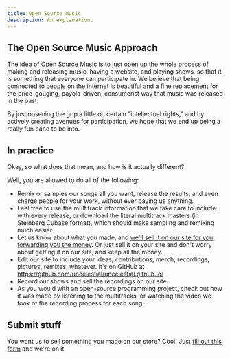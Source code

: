 ```yaml
---
title: Open Source Music
description: An explanation.
---
```


## The Open Source Music Approach

The idea of Open Source Music is to just open up the whole process of making and releasing music,
having a website, and playing shows, so that it is something that everyone can participate in. 
We believe that being connected to people on the internet is beautiful and a fine replacement for
the price-gouging, payola-driven, consumerist way that music was released in the past. 

By justloosening the grip a little on certain "intellectual rights," and by actively creating avenues
for participation, we hope that we end up being a really fun band to be into.

## In practice

Okay, so what does that mean, and how is it actually different?

Well, you are allowed to do all of the following:

- Remix or samples our songs all you want, release the results, and even charge people for your work,
  without ever paying us anything.
- Feel free to use the multitrack information that we take care to include with every release, or
  download the literal multitrack masters (in Steinberg Cubase format), which should make
  sampling and remixing much easier
- Let us know about what you made, and [we'll sell it on our site for you, forwarding you the money](#submit-stuff).
  Or just sell it on your site and don't worry about getting it on our site, and keep all the money.
- Edit our site to include your ideas, contributions, merch, recordings, pictures, remixes, whatever.
  It's on GitHub at https://github.com/uncelestial/uncelestial.github.io/
- Record our shows and sell the recordings on our site
- As you would with an open-source programming project, check out how it was made by listening to the
  multitracks, or watching the video we took of the recording process for each song.

## Submit stuff

You want us to sell something you made on our store? Cool! Just
[fill out this form](https://docs.google.com/forms/d/1TI12r-L-9Vha2bnLbB9VJc8owg_xGVlVQDrCUTayHhM/formResponse)
and we're on it.
